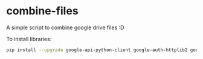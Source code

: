 # combine-files

A simple script to combine google drive files :D

To install libraries:

```bash
pip install --upgrade google-api-python-client google-auth-httplib2 google-auth-oauthlib
```

